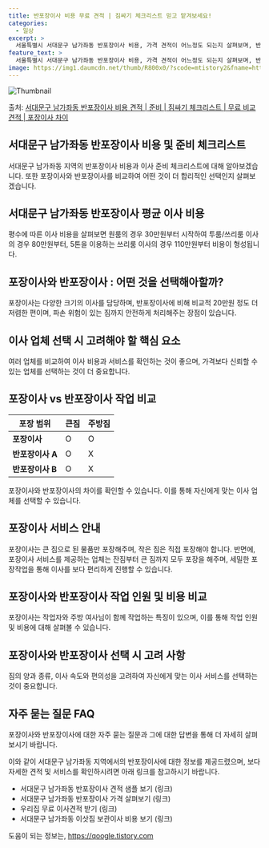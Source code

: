 ```yaml
---
title: 반포장이사 비용 무료 견적 | 짐싸기 체크리스트 믿고 맡겨보세요!
categories:
  - 일상
excerpt: >
  서울특별시 서대문구 남가좌동 반포장이사 비용, 가격 견적이 어느정도 되는지 살펴보며, 반포장이사를 준비함에 있어 짐싸기 준비 체크리스트가 무엇인지 보겠습니다. 마지막으로 포장이사와 차이점을 통해 무료 비교견적으로 어떤 것이 더 합리적인 선택인지 공유 드립니다.서대문구 남가좌동 포장이사 견적 샘플 보기 👈 클릭서대문구 남가좌동 포장이사 가격 살펴보기 👈 클릭서대문구 남가좌동 반포장이사 평균 이사 비용평수서대문구 남가좌동 평균 이사 비용원룸 이사9평 이하 (1톤)30만원~투룸/쓰리룸 이사16평 ~ 20평 (2.5톤)80만원~쓰리룸 이사21평 (5톤) ~110만원~우리집 무료 이사견적 받기 👈 클릭포장 vs 반포장: 어떤 것을 선택해야 할까?이사 방식에 따른 가격 및 서비스의 주요 차이점포장이사는 1톤부..
feature_text: >
  서울특별시 서대문구 남가좌동 반포장이사 비용, 가격 견적이 어느정도 되는지 살펴보며, 반포장이사를 준비함에 있어 짐싸기 준비 체크리스트가 무엇인지 보겠습니다. 마지막으로 포장이사와 차이점을 통해 무료 비교견적으로 어떤 것이 더 합리적인 선택인지 공유 드립니다.서대문구 남가좌동 포장이사 견적 샘플 보기 👈 클릭서대문구 남가좌동 포장이사 가격 살펴보기 👈 클릭서대문구 남가좌동 반포장이사 평균 이사 비용평수서대문구 남가좌동 평균 이사 비용원룸 이사9평 이하 (1톤)30만원~투룸/쓰리룸 이사16평 ~ 20평 (2.5톤)80만원~쓰리룸 이사21평 (5톤) ~110만원~우리집 무료 이사견적 받기 👈 클릭포장 vs 반포장: 어떤 것을 선택해야 할까?이사 방식에 따른 가격 및 서비스의 주요 차이점포장이사는 1톤부..
image: https://img1.daumcdn.net/thumb/R800x0/?scode=mtistory2&fname=https%3A%2F%2Fblog.kakaocdn.net%2Fdn%2FbkH4cM%2FbtsHbkc0JyE%2Ft6fdw1BHllIjmSu365IY6K%2Fimg.webp
---
```


![Thumbnail](https://img1.daumcdn.net/thumb/R800x0/?scode=mtistory2&fname=https%3A%2F%2Fblog.kakaocdn.net%2Fdn%2FbkH4cM%2FbtsHbkc0JyE%2Ft6fdw1BHllIjmSu365IY6K%2Fimg.webp)

<p>출처: <a href="https://qoogle.tistory.com/9907" rel="dofollow">서대문구 남가좌동 반포장이사 비용 견적 | 준비 | 짐싸기 체크리스트 | 무료 비교견적 | 포장이사 차이</a> </p>

## 서대문구 남가좌동 반포장이사 비용 및 준비 체크리스트

서대문구 남가좌동 지역의 반포장이사 비용과 이사 준비 체크리스트에 대해 알아보겠습니다. 또한 포장이사와 반포장이사를 비교하여 어떤 것이 더
합리적인 선택인지 살펴보겠습니다.

## 서대문구 남가좌동 반포장이사 평균 이사 비용

평수에 따른 이사 비용을 살펴보면 원룸의 경우 30만원부터 시작하여 투룸/쓰리룸 이사의 경우 80만원부터, 5톤을 이용하는 쓰리룸 이사의
경우 110만원부터 비용이 형성됩니다.

## **포장이사와 반포장이사** : 어떤 것을 선택해아할까?

포장이사는 다양한 크기의 이사를 담당하며, 반포장이사에 비해 비교적 20만원 정도 더 저렴한 편이며, 파손 위험이 있는 짐까지 안전하게
처리해주는 장점이 있습니다.

## 이사 업체 선택 시 고려해야 할 핵심 요소

여러 업체를 비교하여 이사 비용과 서비스를 확인하는 것이 좋으며, 가격보다 신뢰할 수 있는 업체를 선택하는 것이 더 중요합니다.

## 포장이사 vs 반포장이사 작업 비교

**포장 범위** | **큰짐** | **주방짐**  
---|---|---  
**포장이사** | O | O  
**반포장이사 A** | O | X  
**반포장이사 B** | O | X  
  
포장이사와 반포장이사의 차이를 확인할 수 있습니다. 이를 통해 자신에게 맞는 이사 업체를 선택할 수 있습니다.

## 포장이사 서비스 안내

포장이사는 큰 짐으로 된 물품만 포장해주며, 작은 짐은 직접 포장해야 합니다. 반면에, 포장이사 서비스를 제공하는 업체는 잔짐부터 큰 짐까지
모두 포장을 해주며, 세밀한 포장작업을 통해 이사를 보다 편리하게 진행할 수 있습니다.

## 포장이사와 반포장이사 작업 인원 및 비용 비교

포장이사는 작업자와 주방 여사님이 함께 작업하는 특징이 있으며, 이를 통해 작업 인원 및 비용에 대해 살펴볼 수 있습니다.

## 포장이사와 반포장이사 선택 시 고려 사항

짐의 양과 종류, 이사 속도와 편의성을 고려하여 자신에게 맞는 이사 서비스를 선택하는 것이 중요합니다.

## 자주 묻는 질문 FAQ

포장이사와 반포장이사에 대한 자주 묻는 질문과 그에 대한 답변을 통해 더 자세히 살펴보시기 바랍니다.

이와 같이 서대문구 남가좌동 지역에서의 반포장이사에 대한 정보를 제공드렸으며, 보다 자세한 견적 및 서비스를 확인하시려면 아래 링크를
참고하시기 바랍니다.

  * 서대문구 남가좌동 반포장이사 견적 샘플 보기 (링크)
  * 서대문구 남가좌동 반포장이사 가격 살펴보기 (링크)
  * 우리집 무료 이사견적 받기 (링크)
  * 서대문구 남가좌동 이삿짐 보관이사 비용 보기 (링크)



 

도움이 되는 정보는, <a href="https://qoogle.tistory.com" rel="dofollow">https://qoogle.tistory.com</a>


